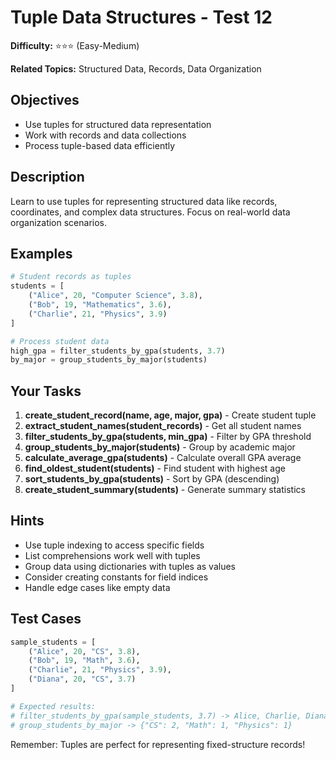 # Tuple Data Structures - Test 12

**Difficulty:** ⭐⭐⭐ (Easy-Medium)

**Related Topics:** Structured Data, Records, Data Organization

## Objectives

- Use tuples for structured data representation
- Work with records and data collections
- Process tuple-based data efficiently

## Description

Learn to use tuples for representing structured data like records, coordinates, and complex data structures. Focus on real-world data organization scenarios.

## Examples

```python
# Student records as tuples
students = [
    ("Alice", 20, "Computer Science", 3.8),
    ("Bob", 19, "Mathematics", 3.6),
    ("Charlie", 21, "Physics", 3.9)
]

# Process student data
high_gpa = filter_students_by_gpa(students, 3.7)
by_major = group_students_by_major(students)
```

## Your Tasks

1. **create_student_record(name, age, major, gpa)** - Create student tuple
2. **extract_student_names(student_records)** - Get all student names
3. **filter_students_by_gpa(students, min_gpa)** - Filter by GPA threshold
4. **group_students_by_major(students)** - Group by academic major
5. **calculate_average_gpa(students)** - Calculate overall GPA average
6. **find_oldest_student(students)** - Find student with highest age
7. **sort_students_by_gpa(students)** - Sort by GPA (descending)
8. **create_student_summary(students)** - Generate summary statistics

## Hints

- Use tuple indexing to access specific fields
- List comprehensions work well with tuples
- Group data using dictionaries with tuples as values
- Consider creating constants for field indices
- Handle edge cases like empty data

## Test Cases

```python
sample_students = [
    ("Alice", 20, "CS", 3.8),
    ("Bob", 19, "Math", 3.6),
    ("Charlie", 21, "Physics", 3.9),
    ("Diana", 20, "CS", 3.7)
]

# Expected results:
# filter_students_by_gpa(sample_students, 3.7) -> Alice, Charlie, Diana
# group_students_by_major -> {"CS": 2, "Math": 1, "Physics": 1}
```

Remember: Tuples are perfect for representing fixed-structure records!
